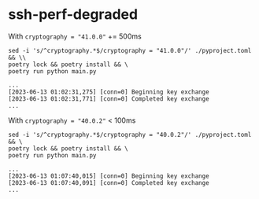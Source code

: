 # ssh-perf-degraded

With `cryptography = "41.0.0"` += 500ms 
```
sed -i 's/^cryptography.*$/cryptography = "41.0.0"/' ./pyproject.toml && \\
poetry lock && poetry install && \
poetry run python main.py

...
[2023-06-13 01:02:31,275] [conn=0] Beginning key exchange
[2023-06-13 01:02:31,771] [conn=0] Completed key exchange
...
```

With `cryptography = "40.0.2"` < 100ms
```
sed -i 's/^cryptography.*$/cryptography = "40.0.2"/' ./pyproject.toml && \
poetry lock && poetry install && \
poetry run python main.py

...
[2023-06-13 01:07:40,015] [conn=0] Beginning key exchange
[2023-06-13 01:07:40,091] [conn=0] Completed key exchange
...
```